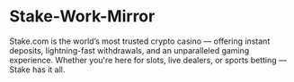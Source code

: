 # Stake-Work-Mirror
Stake.com is the world’s most trusted crypto casino — offering instant deposits, lightning-fast withdrawals, and an unparalleled gaming experience. Whether you're here for slots, live dealers, or sports betting — Stake has it all.

